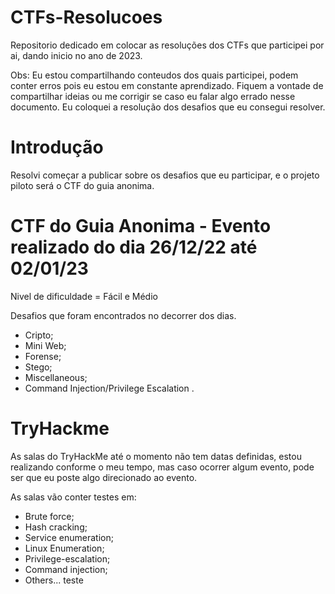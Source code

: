 # CTFs-Resolucoes
 Repositorio dedicado em colocar as resoluções dos CTFs que participei por ai, dando inicio no ano de 2023.
 
 Obs: Eu estou compartilhando conteudos dos quais participei, podem conter erros pois eu estou em constante aprendizado. Fiquem a vontade de compartilhar ideias ou me corrigir se caso eu falar algo errado nesse documento.
 Eu coloquei a resolução dos desafios que eu consegui resolver. 

# Introdução

Resolvi começar a publicar sobre os desafios que eu participar, e o projeto piloto será o CTF do guia anonima. 

# CTF do Guia Anonima - Evento realizado do dia 26/12/22 até 02/01/23

Nivel de dificuldade = Fácil e Médio

Desafios que foram encontrados no decorrer dos dias.

- Cripto;
- Mini Web;
- Forense;
- Stego;
- Miscellaneous;
- Command Injection/Privilege Escalation .

# TryHackme 

As salas do TryHackMe até o momento não tem datas definidas, estou realizando conforme o meu tempo, mas caso ocorrer algum evento, pode ser que eu poste algo direcionado ao evento.

As salas vão conter testes em: 

- Brute force;
- Hash cracking;
- Service enumeration;
- Linux Enumeration;
- Privilege-escalation;
- Command injection;
- Others...
teste

